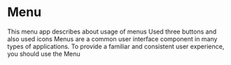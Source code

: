 # Menu
This menu app describes about usage of menus
Used three buttons and also used icons
Menus are a common user interface component in many types of applications. 
To provide a familiar and consistent user experience, you should use the Menu
